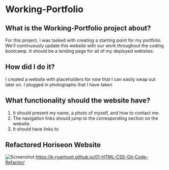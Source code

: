 # Working-Portfolio

## What is the Working-Portfolio project about?

For this project, I was tasked with creating a starting point for my portfolio.  We'll continuously update this website with our work throughout the coding bootcamp.  It should be a landing page for all of my deployed websites.

## How did I do it?

I created a website with placeholders for now that I can easily swap out later on.  I plugged in photographs that I have taken 

## What functionality should the website have?

1. It should present my name, a photo of myself, and how to contact me.
2. The navigation links should jump to the corresponding section on the website.
3. It should have links to 

## Refactored Horiseon Website
![Screenshot](./assets/images/Screenshot.png)
https://k-ryanhunt.github.io/01-HTML-CSS-Git-Code-Refactor/


